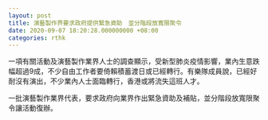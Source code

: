 ```yaml
---
layout: post
title: 演藝製作界要求政府提供緊急資助　並分階段放寬限聚令
date: 2020-09-07 18:20:28.000000000 +08:00
categories: rthk
---
```


一項有關活動及演藝製作業界人士的調查顯示，受新型肺炎疫情影響，業內生意跌幅超過9成，不少自由工作者要倚賴積蓄渡日或已經轉行。有樂隊成員說，已經好耐沒有演出，不少業內人士面臨轉行，香港或將流失這班人才。

一批演藝製作業界代表，要求政府向業界作出緊急資助及補貼，並分階段放寬限聚令讓活動復辦。
